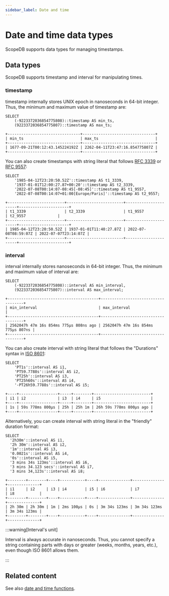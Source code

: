 ```yaml
---
sidebar_label: Date and time
---
```


# Date and time data types

ScopeDB supports data types for managing timestamps.

## Data types

ScopeDB supports timestamp and interval for manipulating times.

### timestamp

timestamp internally stores UNIX epoch in nanoseconds in 64-bit integer. Thus, the minimum and maximum value of timestamp are:

```scopeql
SELECT
    (-9223372036854775808)::timestamp AS min_ts,
    (9223372036854775807)::timestamp AS max_ts;
```

```
+--------------------------------+--------------------------------+
| min_ts                         | max_ts                         |
+--------------------------------+--------------------------------+
| 1677-09-21T00:12:43.145224192Z | 2262-04-11T23:47:16.854775807Z |
+--------------------------------+--------------------------------+
```

You can also create timestamps with string literal that follows [RFC 3339](https://www.rfc-editor.org/rfc/rfc3339) or [RFC 9557](https://www.rfc-editor.org/rfc/rfc9557.html):

```scopeql
SELECT
    '1985-04-12T23:20:50.52Z'::timestamp AS t1_3339,
    '1937-01-01T12:00:27.87+00:20'::timestamp AS t2_3339,
    '2022-07-08T00:14:07-08:45[-08:45]'::timestamp AS t1_9557,
    '2022-07-08T00:14:07+01:00[Europe/Paris]'::timestamp AS t2_9557;
```

```
+-------------------------+-------------------------+----------------------+----------------------+
| t1_3339                 | t2_3339                 | t1_9557              | t2_9557              |
+-------------------------+-------------------------+----------------------+----------------------+
| 1985-04-12T23:20:50.52Z | 1937-01-01T11:40:27.87Z | 2022-07-08T08:59:07Z | 2022-07-07T23:14:07Z |
+-------------------------+-------------------------+----------------------+----------------------+
```

### interval

interval internally stores nanoseconds in 64-bit integer. Thus, the minimum and maximum value of interval are:

```scopeql
SELECT
    (-9223372036854775808)::interval AS min_interval,
    (9223372036854775807)::interval AS max_interval;
```

```
+----------------------------------------+------------------------------------+
| min_interval                           | max_interval                       |
+----------------------------------------+------------------------------------+
| 2562047h 47m 16s 854ms 775µs 808ns ago | 2562047h 47m 16s 854ms 775µs 807ns |
+----------------------------------------+------------------------------------+
```

You can also create interval with string literal that follows the "Durations" syntax in [ISO 8601](https://www.rfc-editor.org/rfc/rfc3339#appendix-A):

```scopeql
SELECT
    'PT1s'::interval AS i1,
    'PT59.7788s'::interval AS i2,
    'PT25h'::interval AS i3,
    'PT25h60s'::interval AS i4,
    '-PT26h59.7788s'::interval AS i5;
```

```
+----+-----------------+-----+--------+-------------------------+
| i1 | i2              | i3  | i4     | i5                      |
+----+-----------------+-----+--------+-------------------------+
| 1s | 59s 778ms 800µs | 25h | 25h 1m | 26h 59s 778ms 800µs ago |
+----+-----------------+-----+--------+-------------------------+
```

Alternatively, you can create interval with string literal in the "friendly" duration format:

```scopeql
SELECT
  '2h30m'::interval AS i1,
  '2h 30m'::interval AS i2,
  '1m'::interval AS i3,
  '0.0021s'::interval AS i4,
  '0s'::interval AS i5,
  '3 mins 34s 123ms'::interval AS i6,
  '3 mins 34.123 secs'::interval AS i7,
  '3 mins 34,123s'::interval AS i8;
```

```
+--------+--------+----+-----------+----+--------------+--------------+--------------+
| i1     | i2     | i3 | i4        | i5 | i6           | i7           | i8           |
+--------+--------+----+-----------+----+--------------+--------------+--------------+
| 2h 30m | 2h 30m | 1m | 2ms 100µs | 0s | 3m 34s 123ms | 3m 34s 123ms | 3m 34s 123ms |
+--------+--------+----+-----------+----+--------------+--------------+--------------+
```

:::warning[Interval's unit]

Interval is always accurate in nanoseconds. Thus, you cannot specify a string containing parts with days or greater (weeks, months, years, etc.), even though ISO 8601 allows them.

:::

## Related content

See also [date and time functions](functions-datetime.md).
